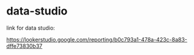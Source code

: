 # data-studio

link for data studio:

https://lookerstudio.google.com/reporting/b0c793a1-478a-423c-8a83-dffe73830b37

